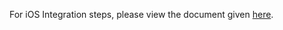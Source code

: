 For iOS Integration steps, please view the document given [here](https://paytm-wallet-sdk.readme.io/docs/steps).

